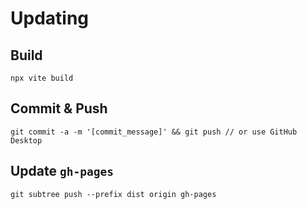 # Updating

## Build
```npx vite build```

## Commit & Push
```git commit -a -m '[commit_message]' && git push // or use GitHub Desktop```

## Update `gh-pages`
```git subtree push --prefix dist origin gh-pages```